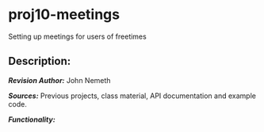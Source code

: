 # proj10-meetings
Setting up meetings for users of freetimes

## Description:

***Revision Author:*** John Nemeth

***Sources:*** Previous projects, class material, API documentation 
and example code.

***Functionality:*** 
